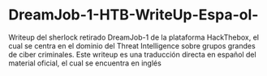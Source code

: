 # DreamJob-1-HTB-WriteUp-Espa-ol-
Writeup del sherlock retirado DreamJob-1 de la plataforma HackThebox, el cual se centra en el dominio del Threat Intelligence sobre grupos grandes de ciber criminales. Este writeup es una traducción directa en español del material oficial, el cual se encuentra en inglés
